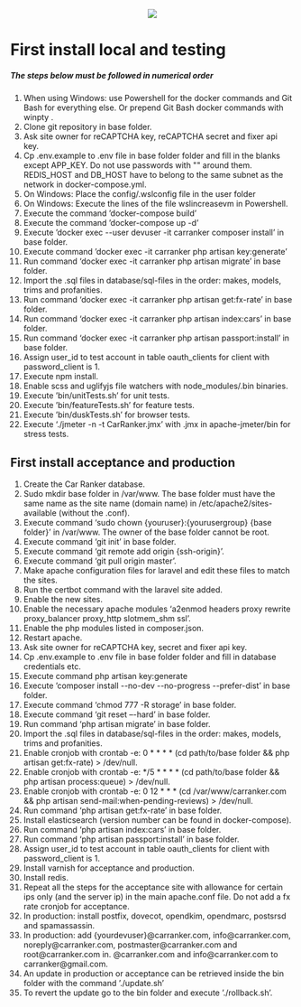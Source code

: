 <p align="center"><img src="https://carranker.com/img/HeaderChrome.jpg"></p>

<h1>First install local and testing</h1>

<h5>The steps below must be followed in numerical order</h3>

<ol>
<li>When using Windows: use Powershell for the docker commands and Git Bash for everything else. 
Or prepend Git Bash docker commands with winpty .</li>
<li>Clone git repository in base folder.</li>
<li>Ask site owner for reCAPTCHA key, reCAPTCHA secret and fixer api key.</li>
<li>Cp .env.example to .env file in base folder folder and fill in the blanks except APP_KEY. 
Do not use passwords with "" around them. 
REDIS_HOST and DB_HOST have to belong to the same subnet as the network in docker-compose.yml.</li>
<li>On Windows: Place the config/.wslconfig file in the user folder</li>
<li>On Windows: Execute the lines of the file wslincreasevm in Powershell.</li>
<li>Execute the command ’docker-compose build’</li>
<li>Execute the command ’docker-compose up -d’</li>
<li>Execute ’docker exec --user devuser -it carranker composer install’ in base folder.</li>
<li>Execute command ’docker exec -it carranker php artisan key:generate’</li>
<li>Run command ‘docker exec -it carranker php artisan migrate’ in base folder.</li>
<li>Import the .sql files in database/sql-files in the order: makes, models, trims and profanities.</li>
<li>Run command ‘docker exec -it carranker php artisan get:fx-rate’ in base folder.</li>
<li>Run command ‘docker exec -it carranker php artisan index:cars’ in base folder.</li>
<li>Run command ‘docker exec -it carranker php artisan passport:install’ in base folder.</li>
<li>Assign user_id to test account in table oauth_clients for client with password_client is 1.</li>
<li>Execute npm install.</li>
<li>Enable scss and uglifyjs file watchers with node_modules/.bin binaries.</li>
<li>Execute ’bin/unitTests.sh’ for unit tests.</li>
<li>Execute ’bin/featureTests.sh’ for feature tests.</li>
<li>Execute ’bin/duskTests.sh’ for browser tests.</li>
<li>Execute ‘./jmeter -n -t CarRanker.jmx’ with .jmx in apache-jmeter/bin for stress tests.</li>
</ol>

<h2>First install acceptance and production</h3>

<ol>
<li>Create the Car Ranker database.</li>
<li>Sudo mkdir base folder in /var/www. The base folder must have the same name as the site name (domain name) in 
/etc/apache2/sites-available (without the .conf).</li>
<li>Execute command ‘sudo chown {youruser}:{yourusergroup} {base folder}’ in /var/www. The owner of the base folder 
cannot be root.</li>
<li>Execute command ‘git init’ in base folder.</li>
<li>Execute command ‘git remote add origin {ssh-origin}’.</li>
<li>Execute command ‘git pull origin master’.</li>
<li>Make apache configuration files for laravel and edit these files to match the sites.</li>
<li>Run the certbot command with the laravel site added.</li>
<li>Enable the new sites.</li>
<li>Enable the necessary apache modules ‘a2enmod headers proxy rewrite proxy_balancer proxy_http slotmem_shm ssl’.</li>
<li>Enable the php modules listed in composer.json.</li>
<li>Restart apache.</li>
<li>Ask site owner for reCAPTCHA key, secret and fixer api key.</li>
<li>Cp .env.example to .env file in base folder folder and fill in database credentials etc.</li>
<li>Execute command php artisan key:generate</li>
<li>Execute ’composer install --no-dev --no-progress --prefer-dist’ in base folder.</li>
<li>Execute command ‘chmod 777 -R storage’ in base folder.</li>
<li>Execute command ‘git reset –-hard’ in base folder. </li>
<li>Run command ‘php artisan migrate’ in base folder.</li>
<li>Import the .sql files in database/sql-files in the order: makes, models, trims and profanities.</li>
<li>Enable cronjob with crontab -e: 0 * * * * (cd path/to/base folder && php artisan get:fx-rate) > /dev/null.</li>
<li>Enable cronjob with crontab -e: */5 * * * * (cd path/to/base folder && php artisan process:queue) > /dev/null.</li>
<li>Enable cronjob with crontab -e: 0 12 * * * (cd /var/www/carranker.com && php artisan send-mail:when-pending-reviews) > /dev/null.</li>
<li>Run command ‘php artisan get:fx-rate’ in base folder.</li>
<li>Install elasticsearch (version number can be found in docker-compose).</li>
<li>Run command ‘php artisan index:cars’ in base folder.</li>
<li>Run command ‘php artisan passport:install’ in base folder.</li>
<li>Assign user_id to test account in table oauth_clients for client with password_client is 1.</li>
<li>Install varnish for acceptance and production.</li>
<li>Install redis.</li>
<li>Repeat all the steps for the acceptance site with allowance for certain ips only (and the server ip) in the main 
apache.conf file. Do not add a fx rate cronjob for acceptance.</li>
<li>In production: install postfix, dovecot, opendkim, opendmarc, postsrsd and spamassassin.</li>
<li>In production: add {yourdevuser}@carranker.com, info@carranker.com, noreply@carranker.com, postmaster@carranker.com and root@carranker.com 
in. <yourdevuser>@carranker.com and info@carranker.com to carranker@gmail.com.</li>
<li>An update in production or acceptance can be retrieved inside the bin folder with the command ’./update.sh’</li>
<li>To revert the update go to the bin folder and execute ’./rollback.sh’.</li>
</ol>
